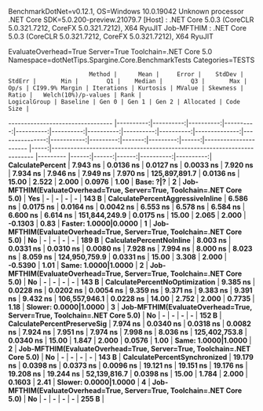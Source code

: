 
BenchmarkDotNet=v0.12.1, OS=Windows 10.0.19042
Unknown processor
.NET Core SDK=5.0.200-preview.21079.7
  [Host]     : .NET Core 5.0.3 (CoreCLR 5.0.321.7212, CoreFX 5.0.321.7212), X64 RyuJIT
  Job-MFTHIM : .NET Core 5.0.3 (CoreCLR 5.0.321.7212, CoreFX 5.0.321.7212), X64 RyuJIT

EvaluateOverhead=True  Server=True  Toolchain=.NET Core 5.0  
Namespace=dotNetTips.Spargine.Core.BenchmarkTests  Categories=TESTS  

                           Method |      Mean |     Error |    StdDev |    StdErr |       Min |        Q1 |    Median |        Q3 |       Max |          Op/s | CI99.9% Margin | Iterations | Kurtosis | MValue | Skewness | Ratio |   Welch(10%)/p-values | Rank |                                                            LogicalGroup | Baseline | Gen 0 | Gen 1 | Gen 2 | Allocated | Code Size |
--------------------------------- |----------:|----------:|----------:|----------:|----------:|----------:|----------:|----------:|----------:|--------------:|---------------:|-----------:|---------:|-------:|---------:|------:|---------------------- |-----:|------------------------------------------------------------------------ |--------- |------:|------:|------:|----------:|----------:|
                 **CalculatePercent** |  **7.943 ns** | **0.0136 ns** | **0.0127 ns** | **0.0033 ns** |  **7.920 ns** |  **7.934 ns** |  **7.946 ns** |  **7.949 ns** |  **7.970 ns** | **125,897,891.7** |      **0.0136 ns** |      **15.00** |    **2.522** |  **2.000** |   **0.0976** |  **1.00** |             **Base: ?|?** |    **2** | **Job-MFTHIM(EvaluateOverhead=True, Server=True, Toolchain=.NET Core 5.0)** |      **Yes** |     **-** |     **-** |     **-** |         **-** |     **143 B** |
 **CalculatePercentAggressiveInline** |  **6.586 ns** | **0.0175 ns** | **0.0164 ns** | **0.0042 ns** |  **6.553 ns** |  **6.578 ns** |  **6.584 ns** |  **6.600 ns** |  **6.614 ns** | **151,844,249.9** |      **0.0175 ns** |      **15.00** |    **2.065** |  **2.000** |  **-0.1303** |  **0.83** | **Faster: 1.0000|0.0000** |    **1** | **Job-MFTHIM(EvaluateOverhead=True, Server=True, Toolchain=.NET Core 5.0)** |       **No** |     **-** |     **-** |     **-** |         **-** |     **189 B** |
         **CalculatePercentNoInline** |  **8.003 ns** | **0.0331 ns** | **0.0310 ns** | **0.0080 ns** |  **7.928 ns** |  **7.994 ns** |  **8.000 ns** |  **8.023 ns** |  **8.059 ns** | **124,950,759.9** |      **0.0331 ns** |      **15.00** |    **3.308** |  **2.000** |  **-0.5390** |  **1.01** |   **Same: 1.0000|1.0000** |    **2** | **Job-MFTHIM(EvaluateOverhead=True, Server=True, Toolchain=.NET Core 5.0)** |       **No** |     **-** |     **-** |     **-** |         **-** |     **143 B** |
   **CalculatePercentNoOptimization** |  **9.385 ns** | **0.0228 ns** | **0.0202 ns** | **0.0054 ns** |  **9.359 ns** |  **9.371 ns** |  **9.383 ns** |  **9.391 ns** |  **9.432 ns** | **106,557,946.1** |      **0.0228 ns** |      **14.00** |    **2.752** |  **2.000** |   **0.7735** |  **1.18** | **Slower: 0.0000|1.0000** |    **3** | **Job-MFTHIM(EvaluateOverhead=True, Server=True, Toolchain=.NET Core 5.0)** |       **No** |     **-** |     **-** |     **-** |         **-** |     **152 B** |
      **CalculatePercentPreserveSig** |  **7.974 ns** | **0.0340 ns** | **0.0318 ns** | **0.0082 ns** |  **7.924 ns** |  **7.951 ns** |  **7.974 ns** |  **7.998 ns** |  **8.036 ns** | **125,402,753.8** |      **0.0340 ns** |      **15.00** |    **1.847** |  **2.000** |   **0.0576** |  **1.00** |   **Same: 1.0000|1.0000** |    **2** | **Job-MFTHIM(EvaluateOverhead=True, Server=True, Toolchain=.NET Core 5.0)** |       **No** |     **-** |     **-** |     **-** |         **-** |     **143 B** |
     **CalculatePercentSynchronized** | **19.179 ns** | **0.0398 ns** | **0.0373 ns** | **0.0096 ns** | **19.121 ns** | **19.151 ns** | **19.176 ns** | **19.208 ns** | **19.244 ns** |  **52,139,816.7** |      **0.0398 ns** |      **15.00** |    **1.784** |  **2.000** |   **0.1603** |  **2.41** | **Slower: 0.0000|1.0000** |    **4** | **Job-MFTHIM(EvaluateOverhead=True, Server=True, Toolchain=.NET Core 5.0)** |       **No** |     **-** |     **-** |     **-** |         **-** |     **255 B** |
